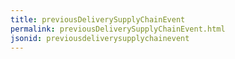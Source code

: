```yaml
---
title: previousDeliverySupplyChainEvent
permalink: previousDeliverySupplyChainEvent.html
jsonid: previousdeliverysupplychainevent
---
```

